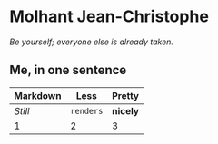 # Molhant Jean-Christophe

*Be yourself; everyone else is already taken.*

## Me, in one sentence

Markdown | Less | Pretty
--- | --- | ---
*Still* | `renders` | **nicely**
1 | 2 | 3